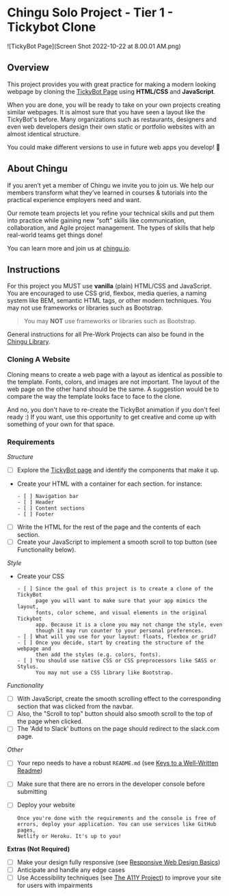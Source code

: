 # Chingu Solo Project - Tier 1 - Tickybot Clone

![TickyBot Page](Screen Shot 2022-10-22 at 8.00.01 AM.png)

## Overview
This project provides you with great practice for making a modern looking 
webpage by cloning the [TickyBot Page](https://tickybott.herokuapp.com/) 
using **HTML/CSS** and **JavaScript**.

When you are done, you will be ready to take on your own projects creating 
similar webpages. It is almost sure that you have seen a layout like the 
TickyBot's before. Many organizations such as restaurants, designers and even 
web developers design their own static or portfolio websites with an almost 
identical structure.

You could make different versions to use in future web apps you develop! 🚀

## About Chingu

If you aren’t yet a member of Chingu we invite you to join us. We help our 
members transform what they’ve learned in courses & tutorials into the 
practical experience employers need and want.

Our remote team projects let you refine your technical skills and put them 
into practice while gaining new “soft” skills like communication, 
collaboration, and Agile project management. The types of skills that 
help real-world teams get things done!

You can learn more and join us at [chingu.io](https://chingu.io).

## Instructions

For this project you MUST use **vanilla** (plain) HTML/CSS and JavaScript. 
You are encouraged to use CSS grid, flexbox, media queries, a naming system 
like BEM, semantic HTML tags, or other modern techniques. You may not use 
frameworks or libraries such as Bootstrap.

> You may **NOT** use frameworks or libraries such as Bootstrap.

General instructions for all Pre-Work Projects can also be found in the [Chingu
Library](https://voyage.docs.chingu.io/prework/howwork).

### Cloning A Website

Cloning means to create a web page with a layout as identical as possible to 
the template. Fonts, colors, and images are not important. The layout of the 
web page on the other hand should be the same. A suggestion would be to 
compare the way the template looks face to face to the clone.

And no, you don't have to re-create the TickyBot animation if you don't 
feel ready :) If you want, use this opportunity to get creative and come up 
with something of your own for that space.

### Requirements

*Structure*
- [ ] Explore the [TickyBot page](https://tickybott.herokuapp.com) and identify
the components that make it up.
- Create your HTML with a container for each section. for instance:

      - [ ] Navigation bar
      - [ ] Header
      - [ ] Content sections
      - [ ] Footer
      
- [ ] Write the HTML for the rest of the page and the contents of each section.
- [ ] Create your JavaScript to implement a smooth scroll to top button (see Functionality below).

*Style*
- Create your CSS

      - [ ] Since the goal of this project is to create a clone of the TickyBot
            page you will want to make sure that your app mimics the layout, 
            fonts, color scheme, and visual elements in the original Tickybot 
            app. Because it is a clone you may not change the style, even 
            though it may run counter to your personal preferences.
      - [ ] What will you use for your layout: floats, flexbox or grid?
      - [ ] Once you decide, start by creating the structure of the webpage and 
            then add the styles (e.g. colors, fonts).
      - [ ] You should use native CSS or CSS preprocessors like SASS or Stylus. 
            You may not use a CSS library like Bootstrap. 

*Functionality*
- [ ] With JavaScript, create the smooth scrolling effect to the corresponding 
section that was clicked from the navbar. 
- [ ] Also, the "Scroll to top" button should also smooth scroll to the top
of the page when clicked.
- [ ] The 'Add to Slack' buttons on the page should redirect to the 
slack.com page.

*Other*
- [ ] Your repo needs to have a robust `README.md` (see
[Keys to a Well-Written Readme](https://medium.com/chingu/keys-to-a-well-written-readme-55c53d34fe6d))
- [ ] Make sure that there are no errors in the developer console before submitting
- [ ] Deploy your website

      Once you're done with the requirements and the console is free of 
      errors, deploy your application. You can use services like GitHub pages, 
      Netlify or Heroku. It's up to you! 

**Extras (Not Required)**

- [ ] Make your design fully responsive (see 
[Responsive Web Design Basics](https://developers.google.com/web/fundamentals/design-and-ux/responsive))
- [ ] Anticipate and handle any edge cases
- [ ] Use Accessibility techniques (see 
[The A11Y Project](https://a11yproject.com/)) to improve your site for users 
with impairments 

